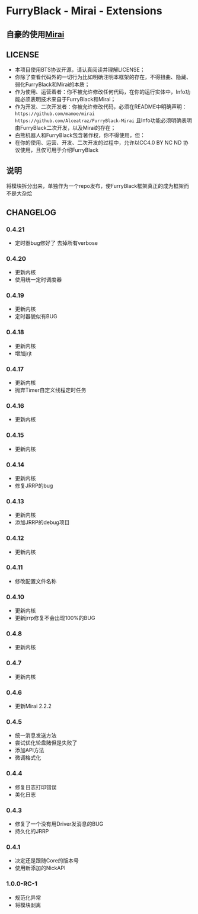 # **FurryBlack - Mirai - Extensions**

## 自豪的使用[Mirai](https://github.com/mamoe/mirai)

## LICENSE

- 本项目使用BTS协议开源，请认真阅读并理解LICENSE；
- 你除了查看代码外的一切行为比如明确注明本框架的存在，不得扭曲、隐藏、弱化FurryBlack和Mirai的本质；
- 作为使用、运营着者：你不被允许修改任何代码，在你的运行实体中，Info功能必须表明技术来自于FurryBlack和Mirai；
- 作为开发、二次开发者：你被允许修改代码，必须在README中明确声明：  
  `https://github.com/mamoe/mirai`  
  `https://github.com/Alceatraz/FurryBlack-Mirai`
  且Info功能必须明确表明由FurryBlack二次开发，以及Mirai的存在；
- 白熊机器人和FurryBlack包含著作权，你不得使用，但：
- 在你的使用、运营、开发、二次开发的过程中，允许以CC4.0 BY NC ND 协议使用，且仅可用于介绍FurryBlack

## 说明

将模块拆分出来，单独作为一个repo发布，使FurryBlack框架真正的成为框架而不是大杂烩

## CHANGELOG

### 0.4.21

- 定时器bug修好了 去掉所有verbose

### 0.4.20

- 更新内核
- 使用统一定时调度器

### 0.4.19

- 更新内核
- 定时器貌似有BUG

### 0.4.18

- 更新内核
- 增加jrjt

### 0.4.17

- 更新内核
- 抛弃Timer自定义线程定时任务

### 0.4.16

- 更新内核

### 0.4.15

- 更新内核

### 0.4.14

- 更新内核
- 修复JRRP的bug

### 0.4.13

- 更新内核
- 添加JRRP的debug项目

### 0.4.12

- 更新内核

### 0.4.11

- 修改配置文件名称

### 0.4.10

- 更新内核
- 更新jrrp修复不会出现100%的BUG

### 0.4.8

- 更新内核

### 0.4.7

- 更新内核

### 0.4.6

- 更新Mirai 2.2.2

### 0.4.5

- 统一消息发送方法
- 尝试优化轮盘赌但是失败了
- 添加API方法
- 微调格式化

### 0.4.4

- 修复日志打印错误
- 美化日志

### 0.4.3

- 修复了一个没有用Driver发消息的BUG
- 持久化的JRRP

### 0.4.1

- 决定还是跟随Core的版本号
- 使用新添加的NickAPI

### 1.0.0-RC-1

- 规范化异常
- 将模块剥离
